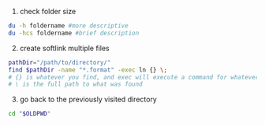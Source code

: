 1. check folder size 

```bash
du -h foldername #more descriptive
du -hcs foldername #brief description
``` 
2. create softlink multiple files

```bash
pathDir="/path/to/directory/"
find $pathDir -name "*.format" -exec ln {} \;
# {} is whatever you find, and exec will execute a command for whatever you found. 
# \ is the full path to what was found 
```
3. go back to the previously visited directory 

```bash
cd "$OLDPWD"
```
